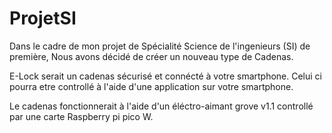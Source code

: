 # ProjetSI
Dans le cadre de mon projet de Spécialité Science de l'ingenieurs (SI) de première, Nous avons décidé de créer un nouveau type de Cadenas.

E-Lock serait un cadenas sécurisé et connécté à votre smartphone. Celui ci pourra etre controllé à l'aide d'une application sur votre 
smartphone.

Le cadenas fonctionnerait à l'aide d'un éléctro-aimant grove v1.1 controllé par une carte Raspberry pi pico W.
